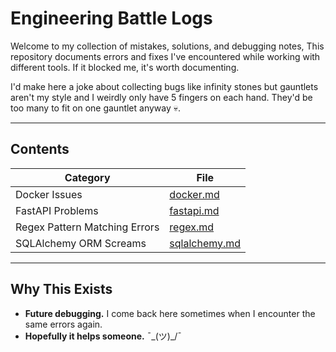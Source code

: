# Engineering Battle Logs

Welcome to my collection of mistakes, solutions, and debugging notes,
This repository documents errors and fixes I've encountered while working with different tools. If it blocked me, it's worth documenting.


I'd make here a joke about collecting bugs like infinity stones but gauntlets aren't my style and I weirdly only have 5 fingers on each hand.
They'd be too many to fit on one gauntlet anyway 💀.

---

## Contents

| Category                     | File |
|------------------------------|------|
| Docker Issues                | [docker.md](docker.md) |
| FastAPI Problems             | [fastapi.md](fastapi.md) |
| Regex Pattern Matching Errors | [regex.md](regex.md) |
| SQLAlchemy ORM Screams       | [sqlalchemy.md](sqlalchemy.md) |

---

## Why This Exists

* **Future debugging.** I come back here sometimes when I encounter the same errors again.
* **Hopefully it helps someone.** ¯\_(ツ)_/¯


